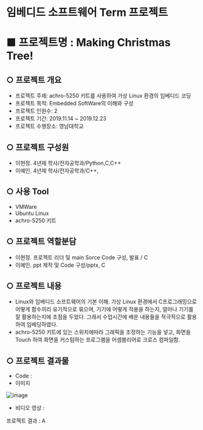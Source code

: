 
# 임베디드 소프트웨어 Term 프로젝트 


# ■ 프로젝트명 : Making Christmas Tree!

## ○ 프로젝트 개요
- 프로젝트 주제: achro-5250 키트를 사용하여 가상 Linux 환경의 임베디드 코딩
- 프로젝트 목적: Embedded SoftWare의 이해와 구성
- 프로젝트 인원수: 2
- 프로젝트 기간: 2019.11.14 ~ 2019.12.23
- 프로젝트 수행장소: 영남대학교


## ○ 프로젝트 구성원
- 이현정. 4년제 학사/전자공학과/Python,C,C++
- 이예인. 4년제 학사/전자공학과/C++,


## ○ 사용 Tool
- VMWare
- Ubuntu Linux
- achro-5250 키트

## ○ 프로젝트 역할분담
- 이현정. 프로젝트 리더 및  main Sorce Code 구성, 발표 / C
- 이예인. ppt 제작 및 Code 구성/pptx, C

## ○ 프로젝트 내용
- Linux와 임베디드 소프트웨어의 기본 이해. 가상 Linux 환경에서 C프로그래밍으로 어떻게 함수끼리 유기적으로 묶으며, 기기에 어떻게 적용을 하는지, 얼마나 기기를 잘 활용하는지에 초점을 두었다. 그래서 수업시간에 배운 내용들을 적극적으로 활용하여 임베딩하였다.
- achro-5250 키트에 있는 스위치에따라 그래픽을 조정하는 기능을 넣고, 화면을 Touch 하여 화면을 커스텀하는 프로그램을 어셈블리어로 크로스 컴파일함.
 


## ○ 프로젝트 결과물
- Code : 
- 이미지

![image](https://user-images.githubusercontent.com/71176000/122716964-ea767280-d2a5-11eb-9f97-dd3db81de967.png)

- 비디오 영상 : 

프로젝트 결과 : A 

